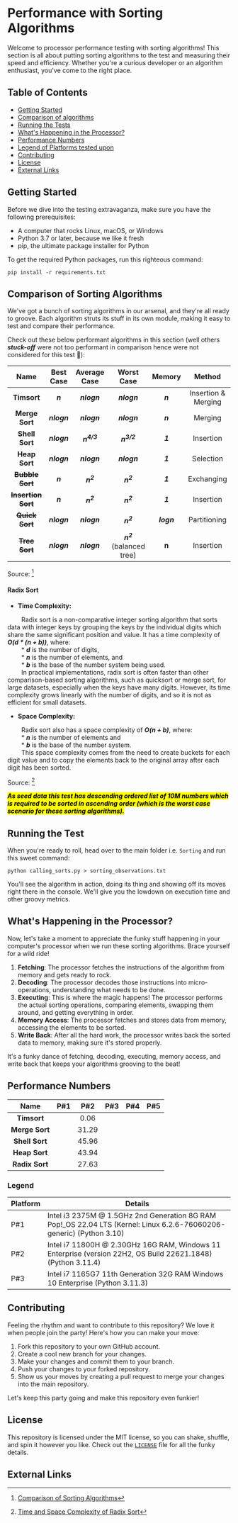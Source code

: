 # Performance with Sorting Algorithms

Welcome to processor performance testing with sorting algorithms! This section is all about putting sorting
algorithms to the test and measuring their speed and efficiency. Whether you're a curious developer or an algorithm
enthusiast, you've come to the right place.

## Table of Contents

- [Getting Started](#getting-started)
- [Comparison of algorithms](#comparison-of-algorithms)
- [Running the Tests](#running-the-test)
- [What's Happening in the Processor?](#whats-happening-in-the-processor)
- [Performance Numbers](#performance-numbers)
- [Legend of Platforms tested upon](#legend)
- [Contributing](#contributing)
- [License](#license)
- [External Links](#external-links)

## Getting Started

Before we dive into the testing extravaganza, make sure you have the following prerequisites:

- A computer that rocks Linux, macOS, or Windows
- Python 3.7 or later, because we like it fresh
- pip, the ultimate package installer for Python

To get the required Python packages, run this righteous command:

```
pip install -r requirements.txt
```

## Comparison of Sorting Algorithms

We've got a bunch of sorting algorithms in our arsenal, and they're all ready to groove. Each algorithm struts its
stuff in its own module, making it easy to test and compare their performance.

Check out these below performant algorithms in this section (well others **_stuck-off_** were not too performant in
comparison hence were not considered for this test :beers:):

|        **Name**        | **Best Case** |   **Average Case**    |             **Worst Case**              | **Memory** |     **Method**      | 
|:----------------------:|:-------------:|:---------------------:|:---------------------------------------:|:----------:|:-------------------:|
|      **Timsort**       |    **_n_**    |      **_nlogn_**      |               **_nlogn_**               |  _**n**_   | Insertion & Merging |
|     **Merge Sort**     |  **_nlogn_**  |      **_nlogn_**      |               **_nlogn_**               |  **_n_**   |       Merging       |
|     **Shell Sort**     |  **_nlogn_**  | **_n<sup>4/3</sup>_** |          **_n<sup>3/2</sup>_**          |  **_1_**   |      Insertion      |
|     **Heap Sort**      |  **_nlogn_**  |      **_nlogn_**      |               **_nlogn_**               |  **_1_**   |      Selection      |
|  ~~**Bubble Sort**~~   |    **_n_**    |  **_n<sup>2</sup>_**  |           **_n<sup>2</sup>_**           |  **_1_**   |     Exchanging      |
| ~~**Insertion Sort**~~ |    **_n_**    |  **_n<sup>2</sup>_**  |           **_n<sup>2</sup>_**           |  **_1_**   |      Insertion      |
|   ~~**Quick Sort**~~   |  **_nlogn_**  |      **_nlogn_**      |           **_n<sup>2</sup>_**           | **_logn_** |    Partitioning     |
|   ~~**Tree Sort**~~    |  **_nlogn_**  |      **_nlogn_**      | **_n<sup>2</sup>_**<br> (balanced tree) |   **n**    |      Insertion      |

Source: [^1]

#### Radix Sort

* **Time Complexity:**

&nbsp;&nbsp;&nbsp;&nbsp;&nbsp;&nbsp;&nbsp;&nbsp;Radix sort is a non-comparative integer sorting algorithm that sorts
data with integer keys by grouping the keys by the individual digits which share the same significant position and
value. It has a time complexity of **_O(d * (n + b))_**, where:<br>
&nbsp;&nbsp;&nbsp;&nbsp;&nbsp;&nbsp;&nbsp;&nbsp;* **_d_** is the number of digits,<br>
&nbsp;&nbsp;&nbsp;&nbsp;&nbsp;&nbsp;&nbsp;&nbsp;* **_n_** is the number of elements, and<br>
&nbsp;&nbsp;&nbsp;&nbsp;&nbsp;&nbsp;&nbsp;&nbsp;* **_b_** is the base of the number system being used.<br>
&nbsp;&nbsp;&nbsp;&nbsp;&nbsp;&nbsp;&nbsp;&nbsp;In practical implementations, radix sort is often faster than other
comparison-based sorting algorithms, such as quicksort or merge sort, for large datasets, especially when the keys have
many digits. However, its time complexity grows linearly with the number of digits, and so it is not as efficient for
small datasets.

* **Space Complexity:**

&nbsp;&nbsp;&nbsp;&nbsp;&nbsp;&nbsp;&nbsp;&nbsp;Radix sort also has a space complexity of **_O(n + b)_**, where:<br>
&nbsp;&nbsp;&nbsp;&nbsp;&nbsp;&nbsp;&nbsp;&nbsp;* **_n_** is the number of elements and<br>
&nbsp;&nbsp;&nbsp;&nbsp;&nbsp;&nbsp;&nbsp;&nbsp;* **_b_** is the base of the number system.<br>
&nbsp;&nbsp;&nbsp;&nbsp;&nbsp;&nbsp;&nbsp;&nbsp;This space complexity comes from the need to create buckets for each
digit value and to copy the elements back to the
original array after each digit has been sorted.

Source: [^2]

<mark>**_As seed data this test has descending ordered list of 10M numbers which is required to be sorted in
ascending order (which is the worst case scenario for these sorting algorithms)._**</mark>

## Running the Test

When you're ready to roll, head over to the main folder i.e. `Sorting` and run this sweet command:

```
python calling_sorts.py > sorting_observations.txt
```

You'll see the algorithm in action, doing its thing and showing off its moves right there in the console. We'll give you
the lowdown on execution time and other groovy metrics.

## What's Happening in the Processor?

Now, let's take a moment to appreciate the funky stuff happening in your computer's processor when we run these sorting
algorithms. Brace yourself for a wild ride!

1. **Fetching**: The processor fetches the instructions of the algorithm from memory and gets ready to rock.
2. **Decoding**: The processor decodes those instructions into micro-operations, understanding what needs to be done.
3. **Executing**: This is where the magic happens! The processor performs the actual sorting operations, comparing
   elements, swapping them around, and getting everything in order.
4. **Memory Access**: The processor fetches and stores data from memory, accessing the elements to be sorted.
5. **Write Back**: After all the hard work, the processor writes back the sorted data to memory, making sure it's stored
   properly.

It's a funky dance of fetching, decoding, executing, memory access, and write back that keeps your algorithms grooving
to the beat!

## Performance Numbers

|    **Name**    | **P#1** | **P#2** | **P#3** | **P#4** | **P#5** | 
|:--------------:|:-------:|:-------:|:-------:|:-------:|:-------:|
|  **Timsort**   |         |  0.06   |         |         |         |
| **Merge Sort** |         |  31.29  |         |         |         |
| **Shell Sort** |         |  45.96  |         |         |         |
| **Heap Sort**  |         |  43.94  |         |         |         |
| **Radix Sort** |         |  27.63  |         |         |         |

### **Legend**

| **Platform** | **Details**                                                                                                          |
|--------------|----------------------------------------------------------------------------------------------------------------------|
| P#1          | Intel i3 2375M @ 1.5GHz 2nd Generation 8G RAM Pop!_OS 22.04 LTS (Kernel: Linux 6.2.6-76060206-generic) (Python 3.10) |
| P#2          | Intel i7 11800H @ 2.30GHz 16G RAM, Windows 11 Enterprise (version 22H2, OS Build 22621.1848) (Python 3.11.4)         |
| P#3          | Intel i7 1165G7 11th Generation 32G RAM Windows 10 Enterprise (Python 3.11.3)                                        |

## Contributing

Feeling the rhythm and want to contribute to this repository? We love it when people join the party! Here's how you can
make your move:

1. Fork this repository to your own GitHub account.
2. Create a cool new branch for your changes.
3. Make your changes and commit them to your branch.
4. Push your changes to your forked repository.
5. Show us your moves by creating a pull request to merge your changes into the main repository.

Let's keep this party going and make this repository even funkier!

## License

This repository is licensed under the MIT license, so you can shake, shuffle, and spin it however you like. Check out
the [`LICENSE`](../../LICENSE) file for all the funky details.

## External Links

[^1]: [Comparison of Sorting Algorithms](https://en.wikipedia.org/wiki/Sorting_algorithm#Comparison_of_algorithms)
[^2]: [Time and Space Complexity of Radix Sort](https://www.geeksforgeeks.org/radix-sort/)
[^3]: [See Sorting Algorithms Graphically](https://www.cs.usfca.edu/~galles/visualization/ComparisonSort.html)
[^4]: [Time Complexity](https://en.wikipedia.org/wiki/Time_complexity)



